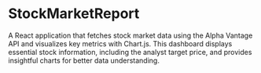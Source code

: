 # StockMarketReport
A React application that fetches stock market data using the Alpha Vantage API and visualizes key metrics with Chart.js. This dashboard displays essential stock information, including the analyst target price, and provides insightful charts for better data understanding. 
